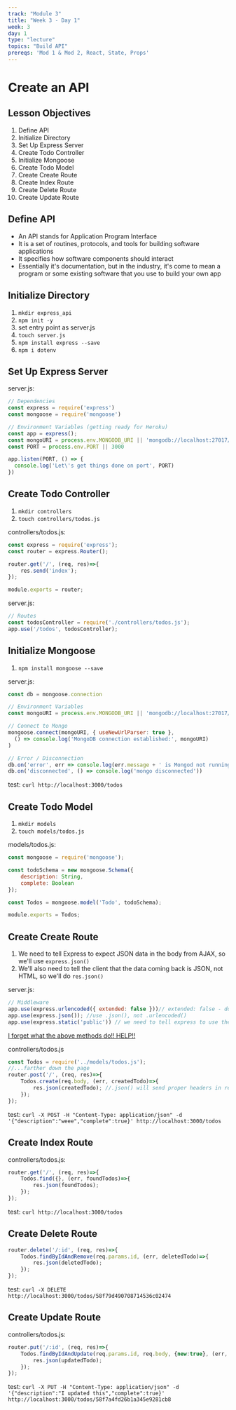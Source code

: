 ```yaml
---
track: "Module 3"
title: "Week 3 - Day 1"
week: 3
day: 1
type: "lecture"
topics: "Build API"
prereqs: 'Mod 1 & Mod 2, React, State, Props'
---
```


# Create an API

## Lesson Objectives

1. Define API
1. Initialize Directory
1. Set Up Express Server
1. Create Todo Controller
1. Initialize Mongoose
1. Create Todo Model
1. Create Create Route
1. Create Index Route
1. Create Delete Route
1. Create Update Route

## Define API

- An API stands for Application Program Interface
- It is a set of routines, protocols, and tools for building software applications
- It specifies how software components should interact
- Essentially it's documentation, but in the industry, it's come to mean a program or some existing software that you use to build your own app

## Initialize Directory

1. `mkdir express_api`
1. `npm init -y`
1. set entry point as server.js
1. `touch server.js`
1. `npm install express --save`
1. `npm i dotenv`

## Set Up Express Server

server.js:

```javascript
// Dependencies
const express = require('express')
const mongoose = require('mongoose')

// Environment Variables (getting ready for Heroku)
const app = express();
const mongoURI = process.env.MONGODB_URI || 'mongodb://localhost:27017/merncrud'
const PORT = process.env.PORT || 3000

app.listen(PORT, () => {
  console.log('Let\'s get things done on port', PORT)
})
```

## Create Todo Controller

1. `mkdir controllers`
1. `touch controllers/todos.js`

controllers/todos.js:

```javascript
const express = require('express');
const router = express.Router();

router.get('/', (req, res)=>{
    res.send('index');
});

module.exports = router;
```

server.js:

```javascript
// Routes
const todosController = require('./controllers/todos.js');
app.use('/todos', todosController);
```


## Initialize Mongoose

1. `npm install mongoose --save`

server.js:

```javascript
const db = mongoose.connection

// Environment Variables
const mongoURI = process.env.MONGODB_URI || 'mongodb://localhost:27017/merncrud'

// Connect to Mongo
mongoose.connect(mongoURI, { useNewUrlParser: true },
  () => console.log('MongoDB connection established:', mongoURI)
)

// Error / Disconnection
db.on('error', err => console.log(err.message + ' is Mongod not running?'))
db.on('disconnected', () => console.log('mongo disconnected'))

```
test: `curl http://localhost:3000/todos`


## Create Todo Model

1. `mkdir models`
1. `touch models/todos.js`

models/todos.js:

```javascript
const mongoose = require('mongoose');

const todoSchema = new mongoose.Schema({
    description: String,
    complete: Boolean
});

const Todos = mongoose.model('Todo', todoSchema);

module.exports = Todos;
```

## Create Create Route

1. We need to tell Express to expect JSON data in the body from AJAX, so we'll use `express.json()`
1. We'll also need to tell the client that the data coming back is JSON, not HTML, so we'll do `res.json()`

server.js:

```javascript
// Middleware
app.use(express.urlencoded({ extended: false }))// extended: false - does not allow nested objects in query strings
app.use(express.json()); //use .json(), not .urlencoded()
app.use(express.static('public')) // we need to tell express to use the public directory for static files... this way our app will find index.html as the route of the application! We can then attach React to that file!
```

[I forget what the above methods do!! HELP!!](https://stackoverflow.com/questions/23259168/what-are-express-json-and-express-urlencoded/51844327)

controllers/todos.js

```javascript
const Todos = require('../models/todos.js');
//...farther down the page
router.post('/', (req, res)=>{
    Todos.create(req.body, (err, createdTodo)=>{
        res.json(createdTodo); //.json() will send proper headers in response so client knows it's json coming back
    });
});
```

test: `curl -X POST -H "Content-Type: application/json" -d '{"description":"weee","complete":true}' http://localhost:3000/todos`

## Create Index Route

controllers/todos.js:

```javascript
router.get('/', (req, res)=>{
    Todos.find({}, (err, foundTodos)=>{
        res.json(foundTodos);
    });
});
```

test: `curl http://localhost:3000/todos`

## Create Delete Route

```javascript
router.delete('/:id', (req, res)=>{
    Todos.findByIdAndRemove(req.params.id, (err, deletedTodo)=>{
        res.json(deletedTodo);
    });
});
```

test: `curl -X DELETE http://localhost:3000/todos/58f79d490708714536c02474`

## Create Update Route

controllers/todos.js:

```javascript
router.put('/:id', (req, res)=>{
    Todos.findByIdAndUpdate(req.params.id, req.body, {new:true}, (err, updatedTodo)=>{
        res.json(updatedTodo);
    });
});
```

test: `curl -X PUT -H "Content-Type: application/json" -d '{"description":"I updated this","complete":true}' http://localhost:3000/todos/58f7a4fd26b1a345e9281cb8`